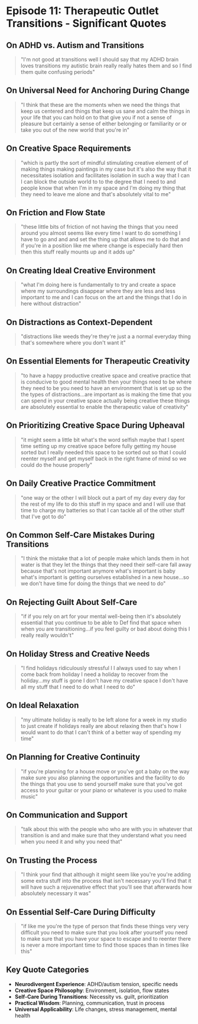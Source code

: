 # Episode 11: Therapeutic Outlet Transitions - Significant Quotes

## On ADHD vs. Autism and Transitions
> "I'm not good at transitions well I should say that my ADHD brain loves transitions my autistic brain really really hates them and so I find them quite confusing periods"

## On Universal Need for Anchoring During Change
> "I think that these are the moments when we need the things that keep us centered and things that keep us sane and calm the things in your life that you can hold on to that give you if not a sense of pleasure but certainly a sense of either belonging or familiarity or or take you out of the new world that you're in"

## On Creative Space Requirements
> "which is partly the sort of mindful stimulating creative element of of making things making paintings in my case but it's also the way that it necessitates isolation and facilitates isolation in such a way that I can I can block the outside world to to the degree that I need to and people know that when I'm in my space and I'm doing my thing that they need to leave me alone and that's absolutely vital to me"

## On Friction and Flow State
> "these little bits of friction of not having the things that you need around you almost seems like every time I want to do something I have to go and and and set the thing up that allows me to do that and if you're in a position like me where change is especially hard then then this stuff really mounts up and it adds up"

## On Creating Ideal Creative Environment
> "what I'm doing here is fundamentally to try and create a space where my surroundings disappear where they are less and less important to me and I can focus on the art and the things that I do in here without distraction"

## On Distractions as Context-Dependent
> "distractions like weeds they're they're just a a normal everyday thing that's somewhere where you don't want it"

## On Essential Elements for Therapeutic Creativity
> "to have a happy productive creative space and creative practice that is conducive to good mental health then your things need to be where they need to be you need to have an environment that is set up so the the types of distractions...are important as is making the time that you can spend in your creative space actually being creative these things are absolutely essential to enable the therapeutic value of creativity"

## On Prioritizing Creative Space During Upheaval
> "it might seem a little bit what's the word selfish maybe that I spent time setting up my creative space before fully getting my house sorted but I really needed this space to be sorted out so that I could reenter myself and get myself back in the right frame of mind so we could do the house properly"

## On Daily Creative Practice Commitment
> "one way or the other I will block out a part of my day every day for the rest of my life to do this stuff in my space and and I will use that time to charge my batteries so that I can tackle all of the other stuff that I've got to do"

## On Common Self-Care Mistakes During Transitions
> "I think the mistake that a lot of people make which lands them in hot water is that they let the things that they need their self-care fall away because that's not important anymore what's important is baby what's important is getting ourselves established in a new house...so we don't have time for doing the things that we need to do"

## On Rejecting Guilt About Self-Care
> "if if you rely on art for your mental well-being then it's absolutely essential that you continue to be able to Def find that space when when you are transitioning...if you feel guilty or bad about doing this I really really wouldn't"

## On Holiday Stress and Creative Needs
> "I find holidays ridiculously stressful I I always used to say when I come back from holiday I need a holiday to recover from the holiday...my stuff is gone I don't have my creative space I don't have all my stuff that I need to do what I need to do"

## On Ideal Relaxation
> "my ultimate holiday is really to be left alone for a week in my studio to just create if holidays really are about relaxing then that's how I would want to do that I can't think of a better way of spending my time"

## On Planning for Creative Continuity
> "if you're planning for a house move or you've got a baby on the way make sure you also planning the opportunities and the facility to do the things that you use to send yourself make sure that you've got access to your guitar or your piano or whatever is you used to make music"

## On Communication and Support
> "talk about this with the people who who are with you in whatever that transition is and and make sure that they understand what you need when you need it and why you need that"

## On Trusting the Process
> "I think your find that although it might seem like you're you're adding some extra stuff into the process that isn't necessary you'll find that it will have such a rejuvenative effect that you'll see that afterwards how absolutely necessary it was"

## On Essential Self-Care During Difficulty
> "if like me you're the type of person that finds these things very very difficult you need to make sure that you look after yourself you need to make sure that you have your space to escape and to reenter there is never a more important time to find those spaces than in times like this"

## Key Quote Categories
- **Neurodivergent Experience**: ADHD/autism tension, specific needs
- **Creative Space Philosophy**: Environment, isolation, flow states
- **Self-Care During Transitions**: Necessity vs. guilt, prioritization
- **Practical Wisdom**: Planning, communication, trust in process
- **Universal Applicability**: Life changes, stress management, mental health
